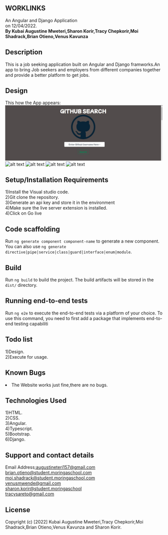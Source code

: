 ## WORKLINKS
An Angular and Django Application<br>on 12/04/2022.<br><strong>By Kubai Augustine Mweteri,Sharon Korir,Tracy Chepkorir,Moi Shadrack,Brian Otieno,Venus Kavunza</strong>

## Description
This is a job seeking application built on Angular and Django framworks.An app to bring Job seekers and employers from different companies together and provide a better platform to get jobs.

## Design
This how the App appears:
![alt text](https://github.com/Teri11/Github-Search/blob/master/src/assets/search.jpeg)
![alt text]()
![alt text]()
![alt text]()
![alt text](https://github.com/Teri11/worklinks-frontend/blob/master/src/assets/images/footer.jpeg)

## Setup/Installation Requirements
1)Install the Visual studio code.<br>2)Git clone the repository.<br>3)Generate an api key and store it in the environment<br>4)Make sure the live server extension is installed.<br>4)Click on Go live

## Code scaffolding

Run `ng generate component component-name` to generate a new component. You can also use `ng generate directive|pipe|service|class|guard|interface|enum|module`.

## Build

Run `ng build` to build the project. The build artifacts will be stored in the `dist/` directory.
## Running end-to-end tests

Run `ng e2e` to execute the end-to-end tests via a platform of your choice. To use this command, you need to first add a package that implements end-to-end testing capabiliti

## Todo list
1)Design.<br>2)Execute for usage.

## Known Bugs
<li>The Website works just fine,there are no bugs.</li>

## Technologies Used
1)HTML. <br>2)CSS.<br>3)Angular.<br>4)Typescript.<br> 5)Bootstrap.<br> 6)Django.

## Support and contact details
Email Address;augustineteri157@gmail.com<br>brian.otieno@student.moringaschool.com<br>moi.shadrack@student.moringaschool.com<br>venusmwende@gmail.com<br>sharon.korir@student.moringaschool<br>tracysareto@gmail.com

## License
Copyright (c) [2022] Kubai Augustine Mweteri,Tracy Chepkorir,Moi Shadrack,Brian Otieno,Venus Kavunza and Sharon Korir.